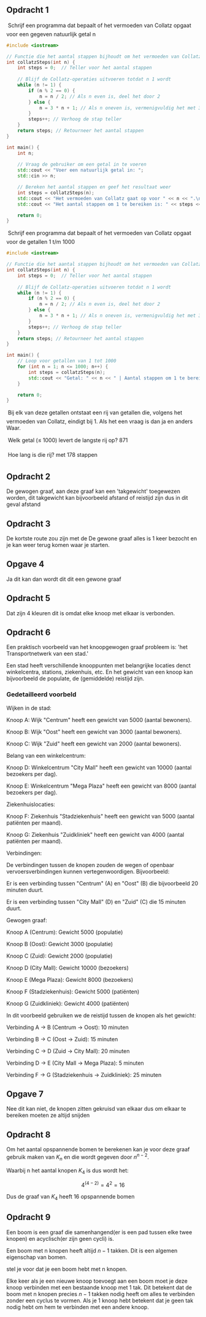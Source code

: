 ## Opdracht 1

 Schrijf een programma dat bepaalt of het vermoeden van Collatz opgaat
voor een gegeven natuurlijk getal n
```cpp
#include <iostream>

// Functie die het aantal stappen bijhoudt om het vermoeden van Collatz te bereiken
int collatzSteps(int n) {
    int steps = 0;  // Teller voor het aantal stappen
    
    // Blijf de Collatz-operaties uitvoeren totdat n 1 wordt
    while (n != 1) {
        if (n % 2 == 0) {
            n = n / 2; // Als n even is, deel het door 2
        } else {
            n = 3 * n + 1; // Als n oneven is, vermenigvuldig het met 3 en tel er 1 bij op
        }
        steps++; // Verhoog de stap teller
    }
    return steps; // Retourneer het aantal stappen
}

int main() {
    int n;
    
    // Vraag de gebruiker om een getal in te voeren
    std::cout << "Voer een natuurlijk getal in: ";
    std::cin >> n;

    // Bereken het aantal stappen en geef het resultaat weer
    int steps = collatzSteps(n);
    std::cout << "Het vermoeden van Collatz gaat op voor " << n << ".\n";
    std::cout << "Het aantal stappen om 1 te bereiken is: " << steps << ".\n";

    return 0;
}
```

 Schrijf een programma dat bepaalt of het vermoeden van Collatz opgaat
voor de getallen 1 t/m 1000

```cpp
#include <iostream>

// Functie die het aantal stappen bijhoudt om het vermoeden van Collatz te bereiken
int collatzSteps(int n) {
    int steps = 0;  // Teller voor het aantal stappen
    
    // Blijf de Collatz-operaties uitvoeren totdat n 1 wordt
    while (n != 1) {
        if (n % 2 == 0) {
            n = n / 2; // Als n even is, deel het door 2
        } else {
            n = 3 * n + 1; // Als n oneven is, vermenigvuldig het met 3 en tel er 1 bij op
        }
        steps++; // Verhoog de stap teller
    }
    return steps; // Retourneer het aantal stappen
}

int main() {
    // Loop voor getallen van 1 tot 1000
    for (int n = 1; n <= 1000; n++) {
        int steps = collatzSteps(n);
        std::cout << "Getal: " << n << " | Aantal stappen om 1 te bereiken: " << steps << std::endl;
    }

    return 0;
}
```
 Bij elk van deze getallen ontstaat een rij van getallen die, volgens het
vermoeden van Collatz, eindigt bij 1.
Als het een vraag is dan ja en anders Waar.

 Welk getal (≤ 1000) levert de langste rij op?
871 

 Hoe lang is die rij?
met 178 stappen

## Opdracht 2 

De gewogen graaf, aan deze graaf kan een 'takgewicht' toegewezen worden, dit takgewicht kan bijvoorbeeld afstand of reistijd zijn dus in dit geval afstand

## Opdracht 3

De kortste route zou zijn met de De gewone graaf alles is 1 keer bezocht en je kan weer terug komen waar je starten.

## Opgave 4 

Ja dit kan dan wordt dit dit een gewone graaf

## Opdracht 5

Dat zijn 4 kleuren dit is omdat elke knoop met elkaar is verbonden.

## Opdracht 6

Een praktisch voorbeeld van het knoopgewogen graaf probleem is: 'het Transportnetwerk van een stad.'

Een stad heeft verschillende knooppunten met belangrijke locaties denct winkelcentra, stations, ziekenhuis, etc. En het gewicht van een knoop kan bijvoorbeeld de populate, de (gemiddelde) reistijd zijn.

### Gedetailleerd voorbeld 

Wijken in de stad:

Knoop A: Wijk "Centrum" heeft een gewicht van 5000 (aantal bewoners).

Knoop B: Wijk "Oost" heeft een gewicht van 3000 (aantal bewoners).

Knoop C: Wijk "Zuid" heeft een gewicht van 2000 (aantal bewoners).

Belang van een winkelcentrum:

Knoop D: Winkelcentrum "City Mall" heeft een gewicht van 10000 (aantal bezoekers per dag).

Knoop E: Winkelcentrum "Mega Plaza" heeft een gewicht van 8000 (aantal bezoekers per dag).

Ziekenhuislocaties:

Knoop F: Ziekenhuis "Stadziekenhuis" heeft een gewicht van 5000 (aantal patiënten per maand).

Knoop G: Ziekenhuis "Zuidkliniek" heeft een gewicht van 4000 (aantal patiënten per maand).

Verbindingen:

De verbindingen tussen de knopen zouden de wegen of openbaar vervoersverbindingen kunnen vertegenwoordigen. Bijvoorbeeld:

Er is een verbinding tussen "Centrum" (A) en "Oost" (B) die bijvoorbeeld 20 minuten duurt.

Er is een verbinding tussen "City Mall" (D) en "Zuid" (C) die 15 minuten duurt.

Gewogen graaf:

Knoop A (Centrum): Gewicht 5000 (populatie)

Knoop B (Oost): Gewicht 3000 (populatie)

Knoop C (Zuid): Gewicht 2000 (populatie)

Knoop D (City Mall): Gewicht 10000 (bezoekers)

Knoop E (Mega Plaza): Gewicht 8000 (bezoekers)

Knoop F (Stadziekenhuis): Gewicht 5000 (patiënten)

Knoop G (Zuidkliniek): Gewicht 4000 (patiënten)

In dit voorbeeld gebruiken we de reistijd tussen de knopen als het gewicht:

Verbinding A -> B (Centrum -> Oost): 10 minuten

Verbinding B -> C (Oost -> Zuid): 15 minuten

Verbinding C -> D (Zuid -> City Mall): 20 minuten

Verbinding D -> E (City Mall -> Mega Plaza): 5 minuten

Verbinding F -> G (Stadziekenhuis -> Zuidkliniek): 25 minuten

## Opgave 7 

Nee dit kan niet, de knopen zitten gekruisd van elkaar dus om elkaar te bereiken moeten ze altijd snijden

## Opdracht 8

Om het aantal opspannende bomen te berekenen kan je voor deze graaf gebruik maken van $K_{n}$ en die wordt gegeven door $n^{n-2}$.

Waarbij n het aantal knopen $K_{4}$ is dus wordt het:

$$4^{(4-2)} = 4^2 = 16$$

Dus de graaf van $K_{4}$ heeft 16 opspannende bomen

## Opdracht 9

Een boom is een graaf die samenhangend(er is een pad tussen elke twee knopen) en acyclisch(er zijn geen cycli) is.

Een boom met n knopen heeft altijd $n - 1$ takken. Dit is een algemen eigenschap van bomen.

stel je voor dat je een boom hebt met n knopen.

Elke keer als je een nieuwe knoop toevoegt aan een boom moet je deze knoop verbinden met een bestaande knoop met 1 tak. Dit betekent dat de boom met n knopen precies $n-1$ takken nodig heeft om alles te verbinden zonder een cyclus te vormen. 
Als je 1 knoop hebt betekent dat je geen tak nodig hebt om hem te verbinden met een andere knoop.
